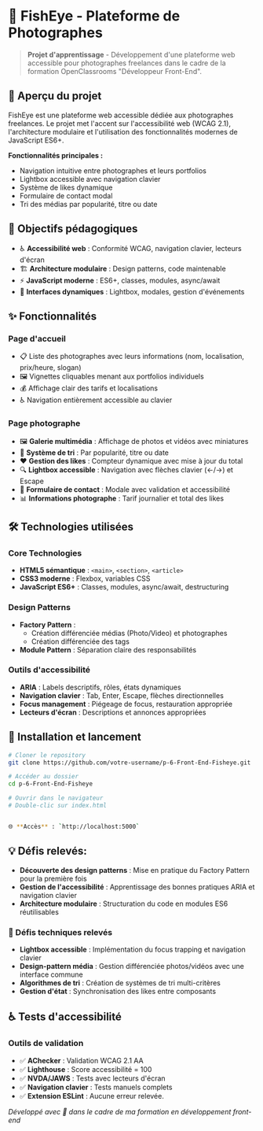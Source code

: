 # 📸 FishEye - Plateforme de Photographes

> **Projet d'apprentissage** - Développement d'une plateforme web accessible pour photographes freelances dans le cadre de la formation OpenClassrooms "Développeur Front-End".

## 🎨 Aperçu du projet

FishEye est une plateforme web accessible dédiée aux photographes freelances. Le projet met l'accent sur l'accessibilité web (WCAG 2.1), l'architecture modulaire et l'utilisation des fonctionnalités modernes de JavaScript ES6+.

**Fonctionnalités principales :**
- Navigation intuitive entre photographes et leurs portfolios
- Lightbox accessible avec navigation clavier
- Système de likes dynamique
- Formulaire de contact modal
- Tri des médias par popularité, titre ou date

## 🎯 Objectifs pédagogiques

- ♿ **Accessibilité web** : Conformité WCAG, navigation clavier, lecteurs d'écran
- 🏗️ **Architecture modulaire** : Design patterns, code maintenable
- ⚡ **JavaScript moderne** : ES6+, classes, modules, async/await
- 🎨 **Interfaces dynamiques** : Lightbox, modales, gestion d'événements

## ✨ Fonctionnalités

### Page d'accueil
- 📋 Liste des photographes avec leurs informations (nom, localisation, prix/heure, slogan)
- 🖼️ Vignettes cliquables menant aux portfolios individuels
- 💰 Affichage clair des tarifs et localisations
- ♿ Navigation entièrement accessible au clavier

### Page photographe
- 🖼️ **Galerie multimédia** : Affichage de photos et vidéos avec miniatures
- 🔄 **Système de tri** : Par popularité, titre ou date
- ❤️ **Gestion des likes** : Compteur dynamique avec mise à jour du total
- 🔍 **Lightbox accessible** : Navigation avec flèches clavier (←/→) et Escape
- 📧 **Formulaire de contact** : Modale avec validation et accessibilité
- 📊 **Informations photographe** : Tarif journalier et total des likes

## 🛠️ Technologies utilisées

### Core Technologies
- **HTML5 sémantique** : `<main>`, `<section>`, `<article>`
- **CSS3 moderne** : Flexbox, variables CSS
- **JavaScript ES6+** : Classes, modules, async/await, destructuring

### Design Patterns
- **Factory Pattern** :
  - Création différenciée médias (Photo/Video) et photographes
  - Création différenciée des tags
- **Module Pattern** : Séparation claire des responsabilités

### Outils d'accessibilité
- **ARIA** : Labels descriptifs, rôles, états dynamiques
- **Navigation clavier** : Tab, Enter, Escape, flèches directionnelles
- **Focus management** : Piégeage de focus, restauration appropriée
- **Lecteurs d'écran** : Descriptions et annonces appropriées


## 🚀 Installation et lancement

```bash
# Cloner le repository
git clone https://github.com/votre-username/p-6-Front-End-Fisheye.git

# Accéder au dossier
cd p-6-Front-End-Fisheye

# Ouvrir dans le navigateur
# Double-clic sur index.html


🌐 **Accès** : `http://localhost:5000`

```

## 💡 Défis relevés:

- **Découverte des design patterns** : Mise en pratique du Factory Pattern pour la première fois
- **Gestion de l'accessibilité** : Apprentissage des bonnes pratiques ARIA et navigation clavier
- **Architecture modulaire** : Structuration du code en modules ES6 réutilisables

### 🧩 Défis techniques relevés
- **Lightbox accessible** : Implémentation du focus trapping et navigation clavier
- **Design-pattern média** : Gestion différenciée photos/vidéos avec une interface commune
- **Algorithmes de tri** : Création de systèmes de tri multi-critères
- **Gestion d'état** : Synchronisation des likes entre composants


## ♿ Tests d'accessibilité

### Outils de validation
- ✅ **AChecker** : Validation WCAG 2.1 AA
- ✅ **Lighthouse** : Score accessibilité = 100
- ✅ **NVDA/JAWS** : Tests avec lecteurs d'écran
- ✅ **Navigation clavier** : Tests manuels complets
- ✅ **Extension ESLint** : Aucune erreur relevée.


*Développé avec 💙 dans le cadre de ma formation en développement front-end*
